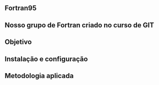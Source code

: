 ## Fortran95

## Nosso grupo de Fortran criado no curso de GIT

## Objetivo

## Instalação e configuração

## Metodologia aplicada